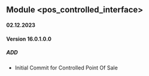 ## Module <pos_controlled_interface>

#### 02.12.2023
#### Version 16.0.1.0.0
##### ADD
- Initial Commit for Controlled Point Of Sale
 